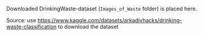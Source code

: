 Downloaded DrinkingWaste-dataset (`Images_of_Waste` folder) is placed here.

Source: use https://www.kaggle.com/datasets/arkadiyhacks/drinking-waste-classification to download the dataset